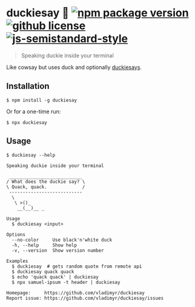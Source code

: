 # duckiesay :duck: [![npm package version](https://img.shields.io/npm/v/duckiesay.svg)](https://npm.im/duckiesay) [![github license](https://img.shields.io/github/license/vladimyr/duckiesay.svg)](https://github.com/vladimyr/duckiesay/blob/master/LICENSE) [![js-semistandard-style](https://img.shields.io/badge/code%20style-semistandard-brightgreen.svg)](https://github.com/Flet/semistandard)

>Speaking duckie inside your terminal

Like cowsay but uses duck and optionally [duckiesays](http://duckiesays.com).

## Installation

```    
$ npm install -g duckiesay
```

Or for a one-time run:

```    
$ npx duckiesay
```

## Usage

```
$ duckiesay --help

Speaking duckie inside your terminal

 ___________________________
/ What does the duckie say? \
\ Quack, quack.             /
 ---------------------------
  \
   \ >()_
    __(__)__ _

Usage
  $ duckiesay <input>

Options
  --no-color     Use black'n'white duck
  -h, --help     Show help
  -v, --version  Show version number

Examples
  $ duckiesay  # gets random quote from remote api
  $ duckiesay quack quack
  $ echo 'quack quack' | duckiesay
  $ npx samuel-ipsum -t header | duckiesay

Homepage:     https://github.com/vladimyr/duckiesay
Report issue: https://github.com/vladimyr/duckiesay/issues
